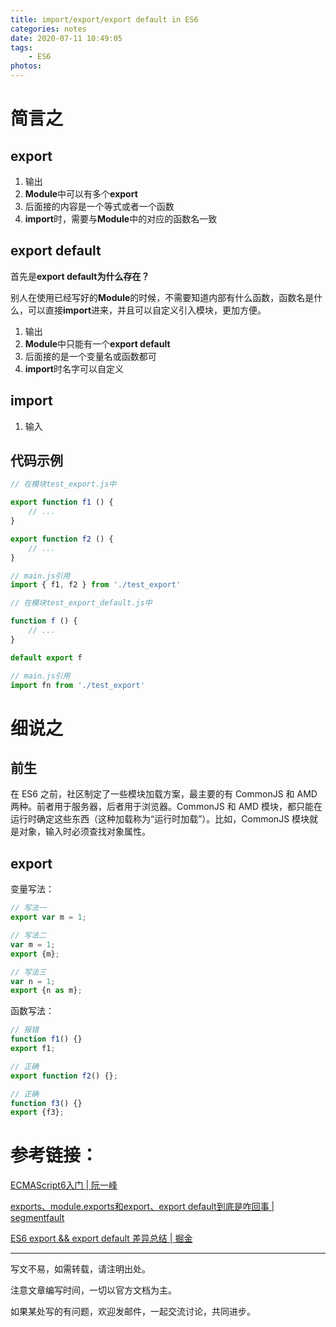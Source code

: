 ```yaml
---
title: import/export/export default in ES6
categories: notes
date: 2020-07-11 10:49:05
tags:
	- ES6
photos:
---
```




# 简言之

## export

1. 输出
2. **Module**中可以有多个**export**
3. 后面接的内容是一个等式或者一个函数
4. **import**时，需要与**Module**中的对应的函数名一致

## export default

首先是**export default为什么存在？**

别人在使用已经写好的**Module**的时候，不需要知道内部有什么函数，函数名是什么，可以直接**import**进来，并且可以自定义引入模块，更加方便。

1. 输出
2. **Module**中只能有一个**export default**
3. 后面接的是一个变量名或函数都可
4. **import**时名字可以自定义

## import

1. 输入

## 代码示例

```javascript
// 在模块test_export.js中

export function f1 () {
    // ...
}

export function f2 () {
    // ...
}

// main.js引用
import { f1, f2 } from './test_export'
```

```javascript
// 在模块test_export_default.js中

function f () {
    // ...
}

default export f

// main.js引用
import fn from './test_export'
```



# 细说之

## 前生

在 ES6 之前，社区制定了一些模块加载方案，最主要的有 CommonJS 和 AMD 两种。前者用于服务器，后者用于浏览器。CommonJS 和 AMD 模块，都只能在运行时确定这些东西（这种加载称为“运行时加载”）。比如，CommonJS 模块就是对象，输入时必须查找对象属性。

## export

变量写法：

```javascript
// 写法一
export var m = 1;

// 写法二
var m = 1;
export {m};

// 写法三
var n = 1;
export {n as m};
```



函数写法：

```javascript
// 报错
function f1() {}
export f1;

// 正确
export function f2() {};

// 正确
function f3() {}
export {f3};
```



# 参考链接：

[ECMAScript6入门 | 阮一峰](https://es6.ruanyifeng.com/?search=global&x=4&y=5#docs/module)

[exports、module.exports和export、export default到底是咋回事 | segmentfault](https://segmentfault.com/a/1190000010426778)

[ES6 export && export default 差异总结 | 掘金](https://juejin.im/post/5abe3ecf6fb9a028e25dab77)

---

写文不易，如需转载，请注明出处。

注意文章编写时间，一切以官方文档为主。

如果某处写的有问题，欢迎发邮件，一起交流讨论，共同进步。